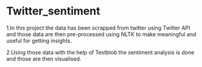 # Twitter_sentiment

1.In this project the data has been scrapped from twitter using Twitter API and those data are then pre-processed using NLTK to make meaningful and useful for getting insights.


2.Using those data with the help of Textblob the sentiment analysis is done and those are then visualised.

